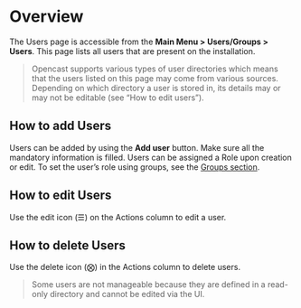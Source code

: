 # Overview
The Users page is accessible from the **Main Menu > Users/Groups > Users**. This page lists all users that are present on the installation.

>Opencast supports various types of user directories which means that the users listed on this page may come from various sources. Depending on which directory a user is stored in, its details may or may not be editable (see “How to edit users”).

## How to add Users
Users can be added by using the **Add user** button. Make sure all the mandatory information is filled. Users can be assigned a Role upon creation or edit. To set the user’s role using groups, see the [Groups section](groups.md).

## How to edit Users
Use the edit icon (☰) on the Actions column to edit a user.


## How to delete Users
Use the delete icon (⨂) in the Actions column to delete users.


>Some users are not manageable because they are defined in a read-only directory and cannot be edited via the UI.
